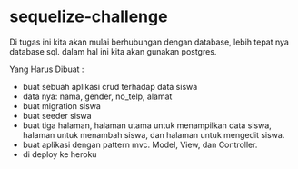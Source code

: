 # sequelize-challenge

Di tugas ini kita akan mulai berhubungan dengan database, lebih tepat nya database sql. dalam hal ini kita akan gunakan postgres.

Yang Harus Dibuat :

- buat sebuah aplikasi crud terhadap data siswa
- data nya: nama, gender, no_telp, alamat
- buat migration siswa
- buat seeder siswa
- buat tiga halaman, halaman utama untuk menampilkan data siswa, halaman untuk menambah siswa, dan halaman untuk mengedit siswa.
- buat aplikasi dengan pattern mvc. Model, View, dan Controller.
- di deploy ke heroku
